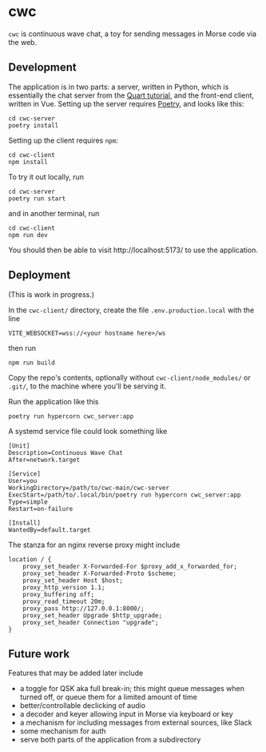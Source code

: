 # cwc

`cwc` is continuous wave chat, a toy for sending messages in Morse
code via the web.

## Development

The application is in two parts: a server, written in Python, which is
essentially the chat server from the [Quart
tutorial](https://quart.palletsprojects.com/en/latest/tutorials/chat_tutorial.html),
and the front-end client, written in Vue. Setting up the server
requires [Poetry](https://python-poetry.org/), and looks like this:

```
cd cwc-server
poetry install
```

Setting up the client requires `npm`:

```
cd cwc-client
npm install
```

To try it out locally, run 

```
cd cwc-server
poetry run start
```

and in another terminal, run

```
cd cwc-client
npm run dev
```

You should then be able to visit http://localhost:5173/ to use the
application.

## Deployment

(This is work in progress.)

In the `cwc-client/` directory, create the file
`.env.production.local` with the line 

```
VITE_WEBSOCKET=wss://<your hostname here>/ws
```

then run 

```
npm run build
```

Copy the repo's contents, optionally without
`cwc-client/node_modules/` or `.git/`, to the machine where you'll be
serving it.

Run the application like this

```
poetry run hypercorn cwc_server:app
```

A systemd service file could look something like

```
[Unit]
Description=Continuous Wave Chat
After=network.target

[Service]
User=you
WorkingDirectory=/path/to/cwc-main/cwc-server
ExecStart=/path/to/.local/bin/poetry run hypercorn cwc_server:app
Type=simple
Restart=on-failure

[Install]
WantedBy=default.target
```

The stanza for an nginx reverse proxy might include

```
location / {
    proxy_set_header X-Forwarded-For $proxy_add_x_forwarded_for;
    proxy_set_header X-Forwarded-Proto $scheme;
    proxy_set_header Host $host;
    proxy_http_version 1.1;
    proxy_buffering off;
    proxy_read_timeout 20m;
    proxy_pass http://127.0.0.1:8000/;
    proxy_set_header Upgrade $http_upgrade;
    proxy_set_header Connection "upgrade";
}
```

## Future work

Features that may be added later include

- a toggle for QSK aka full break-in; this might queue messages when
  turned off, or queue them for a limited amount of time
- better/controllable declicking of audio
- a decoder and keyer allowing input in Morse via keyboard or key
- a mechanism for including messages from external sources, like Slack
- some mechanism for auth
- serve both parts of the application from a subdirectory
